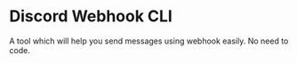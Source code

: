 # Discord Webhook CLI

A tool which will help you send messages using webhook easily. No need to code.